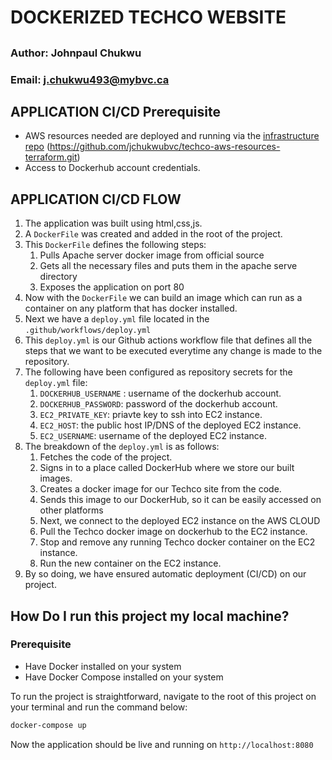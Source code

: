 
# DOCKERIZED TECHCO WEBSITE 
## 

### Author: Johnpaul Chukwu
### Email: j.chukwu493@mybvc.ca


## APPLICATION CI/CD Prerequisite
* AWS resources needed are deployed and running via the [infrastructure repo](https://github.com/jchukwubvc/techco-aws-resources-terraform.git) (https://github.com/jchukwubvc/techco-aws-resources-terraform.git)
* Access to Dockerhub account credentials. 


## APPLICATION CI/CD FLOW
1. The application was built using html,css,js.
2. A `DockerFile` was created and added in the root of the project. 
3. This `DockerFile` defines the following steps:
    1. Pulls Apache server docker image from official source
    2. Gets all the necessary files and puts them in the apache serve directory
    3. Exposes the application on port 80
4. Now with the `DockerFile` we can build an image which can run as a container on any platform that has docker installed.
5. Next we have a `deploy.yml` file located in the `.github/workflows/deploy.yml`
6. This `deploy.yml` is our Github actions workflow file that defines all the steps that we want to be executed everytime 
any change is made to the repository.
7. The following have been configured as repository secrets for the `deploy.yml` file:
   1. `DOCKERHUB_USERNAME` : username of the dockerhub account.
   2. `DOCKERHUB_PASSWORD`: password of the dockerhub account.
   3. `EC2_PRIVATE_KEY`: priavte key to ssh into EC2 instance.
   4. `EC2_HOST`: the public host IP/DNS of the deployed EC2 instance.
   5. `EC2_USERNAME`: username of the deployed EC2 instance. 
8. The breakdown of the `deploy.yml` is as follows:
   1. Fetches the code of the project.
   2. Signs in to a place called DockerHub where we store our built images.
   3. Creates a docker image for our Techco site from the code.
   4. Sends this image to our DockerHub, so it can be easily accessed on other platforms
   5. Next, we connect to the deployed EC2 instance on the AWS CLOUD
   6. Pull the Techco docker image on dockerhub to the EC2 instance.
   7. Stop and remove any running Techco docker container on the EC2 instance.
   8. Run the new container on the EC2 instance.
9. By so doing, we have ensured automatic deployment (CI/CD) on our project.

## How Do I run this project my local machine?
### Prerequisite
* Have Docker installed on your system 
* Have Docker Compose installed on your system

To run the project is straightforward, navigate to the root of this project 
on your terminal and run the command below:

```bash
docker-compose up
```
Now the application should be live and running on `http://localhost:8080`
